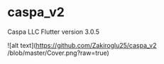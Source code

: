 # caspa_v2

Caspa LLC
Flutter version 3.0.5

![alt text](https://github.com/Zakiroglu25/caspa_v2
/blob/master/Cover.png?raw=true)
